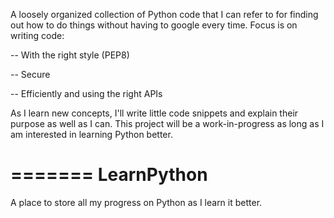 A loosely organized collection of Python code that I can refer to for finding out how to do things without having to google every time. Focus is
on writing code:

-- With the right style (PEP8)

-- Secure

-- Efficiently and using the right APIs

As I learn new concepts, I'll write little code snippets and explain their purpose as well as I can. This project will be a work-in-progress as
long as I am interested in learning Python better.

=======
LearnPython
===========

A place to store all my progress on Python as I learn it better.

